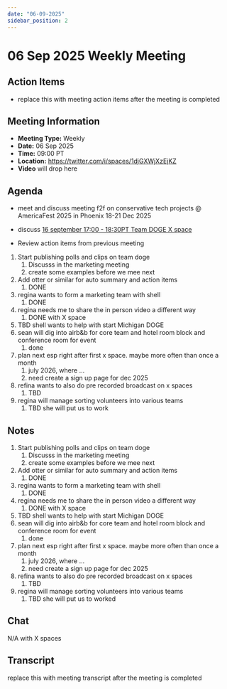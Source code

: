 ```yaml
---
date: "06-09-2025"
sidebar_position: 2
---
```


# 06 Sep 2025 Weekly Meeting

## Action Items

- replace this with meeting action items after the meeting is completed

## Meeting Information

- **Meeting Type:** Weekly
- **Date:**  06 Sep 2025
- **Time:** 09:00 PT
- **Location:** https://twitter.com/i/spaces/1djGXWjXzEjKZ
- **Video** will drop here 

## Agenda

- meet and discuss meeting f2f on conservative tech projects @ AmericaFest 2025 in Phoenix 18-21 Dec 2025
- discuss [16 september 17:00 - 18:30PT Team DOGE X space](/docs/events/team-doge-16sep2025.md)

- Review action items from previous meeting 
1. Start publishing polls and clips on team doge
    1. Discusss in the marketing meeting
    1. create some examples before we mee next
1. Add otter or similar for auto summary and action items 
    1. DONE
1. regina wants to form a marketing team with shell 
    1. DONE
1. regina needs me to share the in person video a different way 
    1. DONE with X space 
1. TBD shell wants to help with start Michigan DOGE
1. sean will dig into airb&b for core team and hotel room block and conference room for event
    1. done
1. plan next esp right after first x space. maybe more often than once a month
    1. july 2026, where ...
    1. need create a sign up page for dec 2025
1. refina wants to also do pre recorded broadcast on x spaces
    1. TBD
1. regina will manage sorting volunteers into various teams
    1. TBD she will put us to work

## Notes

1. Start publishing polls and clips on team doge
    1. Discusss in the marketing meeting
    1. create some examples before we mee next
1. Add otter or similar for auto summary and action items 
    1. DONE
1. regina wants to form a marketing team with shell 
    1. DONE
1. regina needs me to share the in person video a different way 
    1. DONE with X space 
1. TBD shell wants to help with start Michigan DOGE
1. sean will dig into airb&b for core team and hotel room block and conference room for event
    1. done
1. plan next esp right after first x space. maybe more often than once a month
    1. july 2026, where ...
    1. need create a sign up page for dec 2025
1. refina wants to also do pre recorded broadcast on x spaces
    1. TBD
1. regina will manage sorting volunteers into various teams
    1. TBD she will put us to worked

## Chat

N/A with X spaces

## Transcript

replace this with meeting transcript after the meeting is completed

